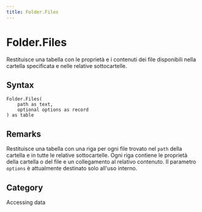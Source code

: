 ```yaml
---
title: Folder.Files
---
```


# Folder.Files


Restituisce una tabella con le proprietà e i contenuti dei file disponibili nella cartella specificata e nelle relative sottocartelle.


## Syntax

```powerquery
Folder.Files(
    path as text,
    optional options as record
) as table
```


## Remarks

Restituisce una tabella con una riga per ogni file trovato nel <code>path</code> della cartella e in tutte le relative sottocartelle. Ogni riga contiene le proprietà della cartella o del file e un collegamento al relativo contenuto. Il parametro <code>options</code> è attualmente destinato solo all'uso interno.



## Category
Accessing data

